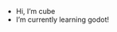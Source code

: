 - Hi, I’m cube
- I’m currently learning godot!

<!---
JB-ER/JB-ER is a ✨ special ✨ repository because its `README.md` (this file) appears on your GitHub profile.
You can click the Preview link to take a look at your changes.
--->
